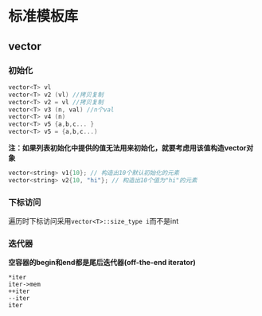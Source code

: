 # 标准模板库
## vector
### 初始化
```C
vector<T> vl
vector<T> v2 (vl) //拷贝复制
vector<T> v2 = vl //拷贝复制
vector<T> v3 (n, val) //n个val
vector<T> v4 (n)
vector<T> v5 {a,b,c... }
vector<T> v5 = {a,b,c...)
```
**注：如果列表初始化中提供的值无法用来初始化，就要考虑用该值构造vector对象**
```C
vector<string> v1{10}; // 构造出10个默认初始化的元素
vector<string> v2{10, "hi"}; // 构造出10个值为"hi"的元素
```
### 下标访问
遍历时下标访问采用`vector<T>::size_type i`而不是int
### 迭代器
**空容器的begin和end都是尾后迭代器(off-the-end iterator)**
```
*iter
iter->mem
++iter
--iter
iter
